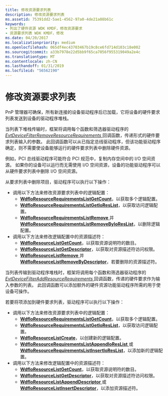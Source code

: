 ```yaml
---
title: 修改资源要求列表
description: 修改资源要求列表
ms.assetid: 75391dd2-5ae1-4562-97a0-4de21a08b61c
keywords:
- 列出了硬件资源 WDK KMDF，修改资源要求
- 资源要求列表 WDK KMDF，修改
ms.date: 04/20/2017
ms.localizationpriority: medium
ms.openlocfilehash: 065df4ec43703467b19c8ce6fd714d103c18e002
ms.sourcegitcommit: a33b7978e22d5bb9f65ca7056f955319049a2e4c
ms.translationtype: MT
ms.contentlocale: zh-CN
ms.lasthandoff: 01/31/2019
ms.locfileid: "56562190"
---
```

# <a name="modifying-a-resource-requirements-list"></a>修改资源要求列表


PnP 管理器可确保，所有新连接的设备驱动程序后已加载，它将设备的硬件要求列表发送到设备的驱动程序堆栈。

当列表下堆栈传输时，框架将调用每个函数和筛选器驱动程序的[ *EvtDeviceFilterRemoveResourceRequirements* ](https://msdn.microsoft.com/library/windows/hardware/ff540872)回调函数，传递形式的硬件要求列表输入的参数。 此回调函数可以从已指定总线驱动程序，但该功能驱动程序确定，则不需要使设备能够运行的硬件要求列表中删除硬件资源。

例如，PCI 总线驱动程序可能符合 PCI 规范中，复制内存空间中的 I/O 空间资源。 如果你的设备可以运行而无需使用 I/O 空间资源，设备的功能驱动程序可以从硬件要求列表中删除 I/O 空间资源。

从要求列表中删除项目，驱动程序可以执行以下操作：

-   调用以下方法来修改资源要求列表中的逻辑配置：
    -   [**WdfIoResourceRequirementsListGetCount**](https://msdn.microsoft.com/library/windows/hardware/ff548545)，以获取多个逻辑配置。
    -   [**WdfIoResourceRequirementsListGetIoResList**](https://msdn.microsoft.com/library/windows/hardware/ff548553)，以获取访问逻辑配置。
    -   [**WdfIoResourceRequirementsListRemove** ](https://msdn.microsoft.com/library/windows/hardware/ff548570)并[ **WdfIoResourceRequirementsListRemoveByIoResList**](https://msdn.microsoft.com/library/windows/hardware/ff548575)，以删除逻辑配置。
-   调用以下方法来修改逻辑配置中的资源描述符：
    -   [**WdfIoResourceListGetCount**](https://msdn.microsoft.com/library/windows/hardware/ff548506)，以获取资源说明符的数目。
    -   [**WdfIoResourceListGetDescriptor**](https://msdn.microsoft.com/library/windows/hardware/ff548510)，以获取对资源描述符访问权限。
    -   [**WdfIoResourceListRemove** ](https://msdn.microsoft.com/library/windows/hardware/ff548523)并[ **WdfIoResourceListRemoveByDescriptor**](https://msdn.microsoft.com/library/windows/hardware/ff548528)，若要删除的资源描述符。

当列表传输到驱动程序堆栈时，框架将调用每个函数和筛选器驱动程序的[ *EvtDeviceFilterAddResourceRequirements* ](https://msdn.microsoft.com/library/windows/hardware/ff540870)回调函数，传递的硬件要求作为输入参数的列表。 此回调函数可以添加额外的硬件资源功能驱动程序所需的用于使设备可操作。

若要将项添加到硬件要求列表，驱动程序可以执行以下操作：

-   调用以下方法来修改资源要求列表中的逻辑配置：
    -   [**WdfIoResourceRequirementsListGetCount**](https://msdn.microsoft.com/library/windows/hardware/ff548545)，以获取多个逻辑配置。
    -   [**WdfIoResourceRequirementsListGetIoResList**](https://msdn.microsoft.com/library/windows/hardware/ff548553)，以获取访问逻辑配置。
    -   [**WdfIoResourceListCreate**](https://msdn.microsoft.com/library/windows/hardware/ff548502)，以创建新的逻辑配置。
    -   [**WdfIoResourceRequirementsListAppendIoResList** ](https://msdn.microsoft.com/library/windows/hardware/ff548537)或[ **WdfIoResourceRequirementsListInsertIoResList**](https://msdn.microsoft.com/library/windows/hardware/ff548560)，以添加新的逻辑配置。
-   调用以下方法来修改逻辑配置中的资源描述符：
    -   [**WdfIoResourceListGetCount**](https://msdn.microsoft.com/library/windows/hardware/ff548506)，以获取资源说明符的数目。
    -   [**WdfIoResourceListGetDescriptor**](https://msdn.microsoft.com/library/windows/hardware/ff548510)，以获取对资源描述符访问权限。
    -   [**WdfIoResourceListAppendDescriptor** ](https://msdn.microsoft.com/library/windows/hardware/ff548498)或[ **WdfIoResourceListInsertDescriptor**](https://msdn.microsoft.com/library/windows/hardware/ff548513)，以添加资源描述符。

 

 





